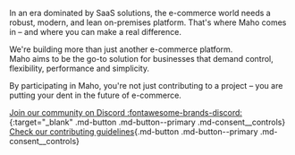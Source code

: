 In an era dominated by SaaS solutions, the e-commerce world needs a robust, modern, and lean on-premises platform.
That's where Maho comes in – and where you can make a real difference.

We're building more than just another e-commerce platform.  
Maho aims to be the go-to solution for businesses that demand control, flexibility, performance and simplicity.

By participating in Maho, you're not just contributing to a project – you are putting your dent in the future of e-commerce.

[Join our community on Discord :fontawesome-brands-discord:](https://discord.gg/dWgcVUFTrS){:target="_blank" .md-button .md-button--primary .md-consent__controls}
[Check our contributing guidelines](contributing.md){.md-button .md-button--primary .md-consent__controls}